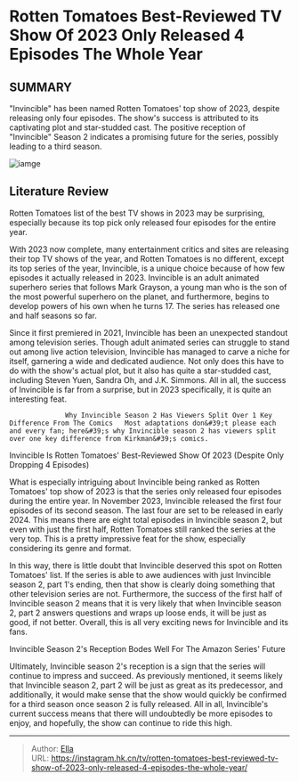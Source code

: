 # Rotten Tomatoes  Best-Reviewed TV Show Of 2023 Only Released 4 Episodes The Whole Year


## SUMMARY 



  &#34;Invincible&#34; has been named Rotten Tomatoes&#39; top show of 2023, despite releasing only four episodes.   The show&#39;s success is attributed to its captivating plot and star-studded cast.   The positive reception of &#34;Invincible&#34; Season 2 indicates a promising future for the series, possibly leading to a third season.  

![iamge](https://static1.srcdn.com/wordpress/wp-content/uploads/2023/10/screen-shot-2023-10-26-at-9-24-07-am.jpg)

## Literature Review
Rotten Tomatoes list of the best TV shows in 2023 may be surprising, especially because its top pick only released four episodes for the entire year.




With 2023 now complete, many entertainment critics and sites are releasing their top TV shows of the year, and Rotten Tomatoes is no different, except its top series of the year, Invincible, is a unique choice because of how few episodes it actually released in 2023. Invincible is an adult animated superhero series that follows Mark Grayson, a young man who is the son of the most powerful superhero on the planet, and furthermore, begins to develop powers of his own when he turns 17. The series has released one and half seasons so far.




Since it first premiered in 2021, Invincible has been an unexpected standout among television series. Though adult animated series can struggle to stand out among live action television, Invincible has managed to carve a niche for itself, garnering a wide and dedicated audience. Not only does this have to do with the show&#39;s actual plot, but it also has quite a star-studded cast, including Steven Yuen, Sandra Oh, and J.K. Simmons. All in all, the success of Invincible is far from a surprise, but in 2023 specifically, it is quite an interesting feat.

                  Why Invincible Season 2 Has Viewers Split Over 1 Key Difference From The Comics   Most adaptations don&#39;t please each and every fan; here&#39;s why Invincible season 2 has viewers split over one key difference from Kirkman&#39;s comics.    


 Invincible Is Rotten Tomatoes&#39; Best-Reviewed Show Of 2023 (Despite Only Dropping 4 Episodes) 
          




What is especially intriguing about Invincible being ranked as Rotten Tomatoes&#39; top show of 2023 is that the series only released four episodes during the entire year. In November 2023, Invincible released the first four episodes of its second season. The last four are set to be released in early 2024. This means there are eight total episodes in Invincible season 2, but even with just the first half, Rotten Tomatoes still ranked the series at the very top. This is a pretty impressive feat for the show, especially considering its genre and format.

In this way, there is little doubt that Invincible deserved this spot on Rotten Tomatoes&#39; list. If the series is able to awe audiences with just Invincible season 2, part 1&#39;s ending, then that show is clearly doing something that other television series are not. Furthermore, the success of the first half of Invincible season 2 means that it is very likely that when Invincible season 2, part 2 answers questions and wraps up loose ends, it will be just as good, if not better. Overall, this is all very exciting news for Invincible and its fans.






 Invincible Season 2&#39;s Reception Bodes Well For The Amazon Series&#39; Future 
          

Ultimately, Invincible season 2&#39;s reception is a sign that the series will continue to impress and succeed. As previously mentioned, it seems likely that Invincible season 2, part 2 will be just as great as its predecessor, and additionally, it would make sense that the show would quickly be confirmed for a third season once season 2 is fully released. All in all, Invincible&#39;s current success means that there will undoubtedly be more episodes to enjoy, and hopefully, the show can continue to ride this high.



---

> Author: [Ella](https://instagram.hk.cn/)  
> URL: https://instagram.hk.cn/tv/rotten-tomatoes-best-reviewed-tv-show-of-2023-only-released-4-episodes-the-whole-year/  

